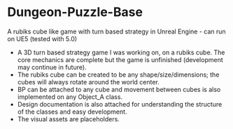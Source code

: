 # Dungeon-Puzzle-Base
A rubiks cube like game with turn based strategy in Unreal Engine - can run on UE5 (tested with 5.0)

- A 3D turn based strategy game I was working on, on a rubiks cube. The core mechanics are complete but the game is unfinished (development may continue in future).
- The rubiks cube can be created to be any shape/size/dimensions; the cubes will always rotate around the world center.
- BP can be attached to any cube and movement between cubes is also implemented on any Object_A class.
- Design documentation is also attached for understanding the structure of the classes and easy development.
- The visual assets are placeholders.
